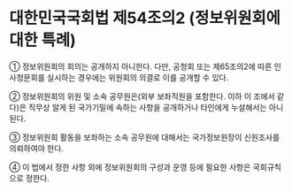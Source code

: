 # 대한민국국회법 제54조의2 (정보위원회에 대한 특례)

① 정보위원회의 회의는 공개하지 아니한다. 다만, 공청회 또는 제65조의2에 따른 인사청문회를 실시하는 경우에는 위원회의 의결로 이를 공개할 수 있다.

② 정보위원회의 위원 및 소속 공무원은(외부 보좌직원을 포함한다. 이하 이 조에서 같다)은 직무상 알게 된 국가기밀에 속하는 사항을 공개하거나 타인에게 누설해서는 아니 된다.

③ 정보위원회 활동을 보좌하는 소속 공무원에 대해서는 국가정보원장이 신원조사를 의뢰하여야 한다.

④ 이 법에서 정한 사항 외에 정보위원회의 구성과 운영 등에 필요한 사항은 국회규칙으로 정한다.
